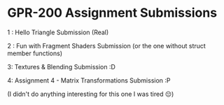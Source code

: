 # GPR-200 Assignment Submissions
1 : Hello Triangle Submission (Real)

2 : Fun with Fragment Shaders Submission (or the one without struct member functions)

3: Textures & Blending Submission :D

4: Assignment 4 - Matrix Transformations Submission :P 

(I didn't do anything interesting for this one I was tired 😔)
